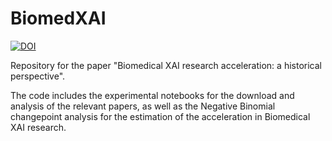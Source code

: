 # BiomedXAI

[![DOI](https://zenodo.org/badge/590451138.svg)](https://zenodo.org/badge/latestdoi/590451138)


Repository for the paper "Biomedical XAI research acceleration: a historical perspective".

The code includes the experimental notebooks for the download and analysis of the relevant papers, as well as the Negative Binomial changepoint analysis for the estimation of the acceleration in Biomedical XAI research.

